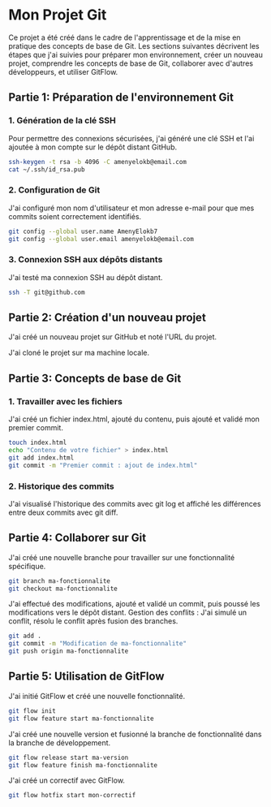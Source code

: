 # Mon Projet Git

Ce projet a été créé dans le cadre de l'apprentissage et de la mise en pratique des concepts de base de Git. Les sections suivantes décrivent les étapes que j'ai suivies pour préparer mon environnement, créer un nouveau projet, comprendre les concepts de base de Git, collaborer avec d'autres développeurs, et utiliser GitFlow.

## Partie 1: Préparation de l'environnement Git

### 1. Génération de la clé SSH

Pour permettre des connexions sécurisées, j'ai généré une clé SSH et l'ai ajoutée à mon compte sur le dépôt distant GitHub.

```bash
ssh-keygen -t rsa -b 4096 -C amenyelokb@email.com
cat ~/.ssh/id_rsa.pub
```

### 2. Configuration de Git
J'ai configuré mon nom d'utilisateur et mon adresse e-mail pour que mes commits soient correctement identifiés.
```bash
git config --global user.name AmenyElokb7
git config --global user.email amenyelokb@email.com
```

### 3. Connexion SSH aux dépôts distants
J'ai testé ma connexion SSH au dépôt distant.
```bash
ssh -T git@github.com
```
## Partie 2: Création d'un nouveau projet
J'ai créé un nouveau projet sur GitHub et noté l'URL du projet.

J'ai cloné le projet sur ma machine locale.

## Partie 3: Concepts de base de Git
### 1. Travailler avec les fichiers
J'ai créé un fichier index.html, ajouté du contenu, puis ajouté et validé mon premier commit.
```bash
touch index.html
echo "Contenu de votre fichier" > index.html
git add index.html
git commit -m "Premier commit : ajout de index.html"
```

### 2. Historique des commits
J'ai visualisé l'historique des commits avec git log et affiché les différences entre deux commits avec git diff.

## Partie 4: Collaborer sur Git
J'ai créé une nouvelle branche pour travailler sur une fonctionnalité spécifique.
```bash
git branch ma-fonctionnalite
git checkout ma-fonctionnalite
```
J'ai effectué des modifications, ajouté et validé un commit, puis poussé les modifications vers le dépôt distant.
Gestion des conflits : J'ai simulé un conflit, résolu le conflit après fusion des branches.
```bash
git add .
git commit -m "Modification de ma-fonctionnalite"
git push origin ma-fonctionnalite
```

## Partie 5: Utilisation de GitFlow
J'ai initié GitFlow et créé une nouvelle fonctionnalité.
```bash
git flow init
git flow feature start ma-fonctionnalite
```
J'ai créé une nouvelle version et fusionné la branche de fonctionnalité dans la branche de développement.
```bash
git flow release start ma-version
git flow feature finish ma-fonctionnalite
```
J'ai créé un correctif avec GitFlow.
```bash
git flow hotfix start mon-correctif
```
